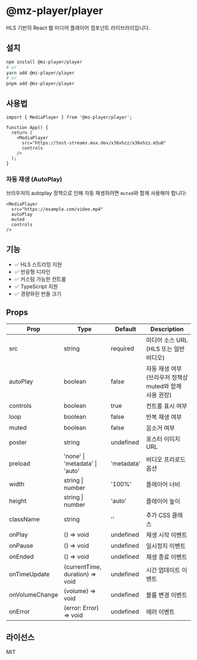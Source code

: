 # @mz-player/player

HLS 기반의 React 웹 미디어 플레이어 컴포넌트 라이브러리입니다.

## 설치

```bash
npm install @mz-player/player
# or
yarn add @mz-player/player
# or
pnpm add @mz-player/player
```

## 사용법

```tsx
import { MediaPlayer } from '@mz-player/player';

function App() {
  return (
    <MediaPlayer
      src="https://test-streams.mux.dev/x36xhzz/x36xhzz.m3u8"
      controls
    />
  );
}
```

### 자동 재생 (AutoPlay)

브라우저의 autoplay 정책으로 인해 자동 재생하려면 `muted`와 함께 사용해야 합니다:

```tsx
<MediaPlayer
  src="https://example.com/video.mp4"
  autoPlay
  muted
  controls
/>
```

## 기능

- ✅ HLS 스트리밍 지원
- ✅ 반응형 디자인
- ✅ 커스텀 가능한 컨트롤
- ✅ TypeScript 지원
- ✅ 경량화된 번들 크기

## Props

| Prop | Type | Default | Description |
|------|------|---------|-------------|
| src | string | required | 미디어 소스 URL (HLS 또는 일반 비디오) |
| autoPlay | boolean | false | 자동 재생 여부 (브라우저 정책상 muted와 함께 사용 권장) |
| controls | boolean | true | 컨트롤 표시 여부 |
| loop | boolean | false | 반복 재생 여부 |
| muted | boolean | false | 음소거 여부 |
| poster | string | undefined | 포스터 이미지 URL |
| preload | 'none' \| 'metadata' \| 'auto' | 'metadata' | 비디오 프리로드 옵션 |
| width | string \| number | '100%' | 플레이어 너비 |
| height | string \| number | 'auto' | 플레이어 높이 |
| className | string | '' | 추가 CSS 클래스 |
| onPlay | () => void | undefined | 재생 시작 이벤트 |
| onPause | () => void | undefined | 일시정지 이벤트 |
| onEnded | () => void | undefined | 재생 종료 이벤트 |
| onTimeUpdate | (currentTime, duration) => void | undefined | 시간 업데이트 이벤트 |
| onVolumeChange | (volume) => void | undefined | 볼륨 변경 이벤트 |
| onError | (error: Error) => void | undefined | 에러 이벤트 |

## 라이선스

MIT
